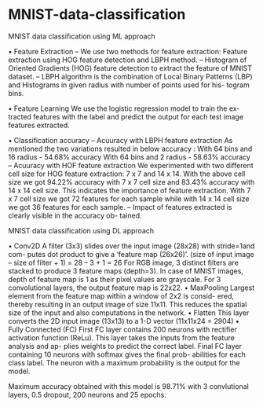 # MNIST-data-classification
MNIST data classification using ML approach

• Feature Extraction
– We use two methods for feature extraction: Feature extraction using
HOG feature detection and LBPH method.
– Histogram of Oriented Gradients (HOG) feature detection to extract
the feature of MNIST dataset.
– LBPH algorithm is the combination of Local Binary Patterns (LBP)
and Histograms in given radius with number of points used for his-
togram bins.

• Feature Learning We use the logistic regression model to train the ex-
tracted features with the label and predict the output for each test image
features extracted.

• Classification accuracy
– Acuuracy with LBPH feature extraction As mentioned the two
variations resulted in below accuracy : With 64 bins and 16 radius -
54.68% accuracy With 64 bins and 2 radius - 58.63% accuracy
– Acuuracy with HOF feature extraction We experimented with
two different cell size for HOG feature extraction: 7 x 7 and 14 x
14. With the above cell size we got 94.22% accuracy with 7 x 7
cell size and 83.43% accuracy with 14 x 14 cell size. This indicates
the importance of feature extraction. With 7 x 7 cell size we got
72 features for each sample while with 14 x 14 cell size we got 36
features for each sample.
– Impact of features extracted is clearly visible in the accuracy ob-
tained.

MNIST data classification using DL approach

• Conv2D
A filter (3x3) slides over the input image (28x28) with stride=1and com-
putes dot product to give a ‘feature map (26x26)’. (size of input image –
size of filter + 1) = 28 – 3 + 1 = 26
For RGB image, 3 distinct filters are stacked to produce 3 feature maps
(depth=3). In case of MNIST images, depth of feature map is 1 as their
pixel values are grayscale.
For 3 convolutional layers, the output feature map is 22x22.
• MaxPooling
Largest element from the feature map within a window of 2x2 is consid-
ered, thereby resulting in an output image of size 11x11.
This reduces the spatial size of the input and also computations in the
network.
• Flatten
This layer converts the 2D input image (13x13) to a 1-D vector (11x11x24
= 2904)
• Fully Connected (FC)
First FC layer contains 200 neurons with rectifier activation function
(ReLu). This layer takes the inputs from the feature analysis and ap-
plies weights to predict the correct label.
Final FC layer containing 10 neurons with softmax gives the final prob-
abilities for each class label. The neuron with a maximum probability is
the output for the model.

Maximum accuracy obtained with this model is 98.71% with 3 convlutional layers, 0.5 dropout, 200 neurons and 25 epochs.
